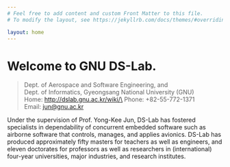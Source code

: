 ```yaml
---
# Feel free to add content and custom Front Matter to this file.
# To modify the layout, see https://jekyllrb.com/docs/themes/#overriding-theme-defaults

layout: home
---
```


# Welcome to GNU DS-Lab.

<!-- <div class="custom-box info" markdown="1">
    Dept. of Aerospace and Software Engineering, and
    Dept. of Informatics, Gyeongsang National University (GNU)
    Home: http://dslab.gnu.ac.kr/wiki/
    Phone: +82-55-772-1371
    Email: jun@gnu.ac.kr
</div> -->

> Dept. of Aerospace and Software Engineering, and\
> Dept. of Informatics, Gyeongsang National University (GNU)\
> Home: http://dslab.gnu.ac.kr/wiki/\
> Phone: +82-55-772-1371\
> Email: jun@gnu.ac.kr

<!-- ```markdown
Dept. of Aerospace and Software Engineering, and
Dept. of Informatics, Gyeongsang National University (GNU)
Home: http://dslab.gnu.ac.kr/wiki/
Phone: +82-55-772-1371
Email: jun@gnu.ac.kr
``` -->


Under the supervision of Prof. Yong-Kee Jun, DS-Lab has fostered specialists in dependability of concurrent embedded software such as airborne software that controls, manages, and applies avionics. DS-Lab has produced approximately fifty masters for teachers as well as engineers, and eleven doctorates for professors as well as researchers in (international) four-year universities, major industries, and research institutes. 